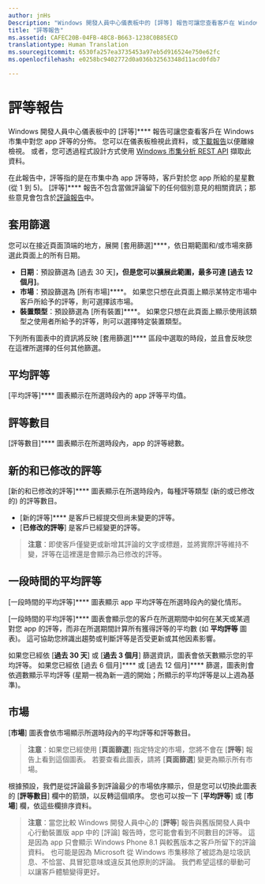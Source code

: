 ```yaml
---
author: jnHs
Description: "Windows 開發人員中心儀表板中的 [評等] 報告可讓您查看客戶在 Windows 市集中對您 app 評等的分佈。"
title: "評等報告"
ms.assetid: CAFEC20B-04FB-48C8-B663-1238C0B85ECD
translationtype: Human Translation
ms.sourcegitcommit: 6530fa257ea3735453a97eb5d916524e750e62fc
ms.openlocfilehash: e0258bc9402772d0a036b32563348d11acd0fdb7

---
```


# 評等報告


Windows 開發人員中心儀表板中的 [評等]**** 報告可讓您查看客戶在 Windows 市集中對您 app 評等的分佈。 您可以在儀表板檢視此資料，或[下載報告](download-analytic-reports.md)以便離線檢視。 或者，您可透過程式設計方式使用 [Windows 市集分析 REST API](../monetize/access-analytics-data-using-windows-store-services.md) 擷取此資料。

在此報告中，評等指的是在市集中為 app 評等時，客戶對於您 app 所給的星星數 (從 1 到 5)。 [評等]**** 報告不包含當做評論留下的任何個別意見的相關資訊；那些意見會包含於[評論報告](reviews-report.md)中。

## 套用篩選


您可以在接近頁面頂端的地方，展開 [套用篩選]****，依日期範圍和/或市場來篩選此頁面上的所有日期。

-   **日期**：預設篩選為 [過去 30 天]****，但是您可以擴展此範圍，最多可達 [過去 12 個月]****。
-   **市場**：預設篩選為 [所有市場]****。 如果您只想在此頁面上顯示某特定市場中客戶所給予的評等，則可選擇該市場。
-   **裝置類型**：預設篩選為 [所有裝置]****。 如果您只想在此頁面上顯示使用該類型之使用者所給予的評等，則可以選擇特定裝置類型。

下列所有圖表中的資訊將反映 [套用篩選]**** 區段中選取的時段，並且會反映您在這裡所選擇的任何其他篩選。

## 平均評等


[平均評等]**** 圖表顯示在所選時段內的 app 評等平均值。

## 評等數目


[評等數目]**** 圖表顯示在所選時段內，app 的評等總數。

## 新的和已修改的評等


[新的和已修改的評等]**** 圖表顯示在所選時段內，每種評等類型 (新的或已修改的) 的評等數目。

-   [新的評等]**** 是客戶已經提交但尚未變更的評等。
-   [**已修改的評等**] 是客戶已經變更的評等。

>**注意**：即使客戶僅變更或新增其評論的文字或標題，並將實際評等維持不變，評等在這裡還是會顯示為已修改的評等。

## 一段時間的平均評等


[一段時間的平均評等]**** 圖表顯示 app 平均評等在所選時段內的變化情形。

[一段時間的平均評等]**** 圖表會顯示您的客戶在所選期間中如何在某天或某週對您 app 的評等，而非在所選期間計算所有獲得評等的平均數 (如 **平均評等** 圖表)。 這可協助您辨識出趨勢或判斷評等是否受更新或其他因素影響。

如果您已經依 [**過去 30 天**] 或 [**過去 3 個月**] 篩選資訊，圖表會依天數顯示您的平均評等。 如果您已經依 [過去 6 個月]**** 或 [過去 12 個月]**** 篩選，圖表則會依週數顯示平均評等 (星期一視為新一週的開始；所顯示的平均評等是以上週為基準)。

## 市場


[**市場**] 圖表會依市場顯示所選時段內的平均評等和評等數目。

> **注意**：如果您已經使用 [**頁面篩選**] 指定特定的市場，您將不會在 [**評等**] 報告上看到這個圖表。 若要查看此圖表，請將 [**頁面篩選**] 變更為顯示所有市場。

根據預設，我們是從評論最多到評論最少的市場依序顯示，但是您可以切換此圖表的 [**評等數目**] 欄中的箭頭，以反轉這個順序。 您也可以按一下 [**平均評等**] 或 [**市場**] 欄，依這些欄排序資料。

> **注意**：當您比較 Windows 開發人員中心的 [**評等**] 報告與舊版開發人員中心行動裝置版 app 中的 [評論] 報告時，您可能會看到不同數目的評等。 這是因為 app 只會顯示 Windows Phone 8.1 與較舊版本之客戶所留下的評論資料。 也可能是因為 Microsoft 從 Windows 市集移除了被認為是垃圾訊息、不恰當、具冒犯意味或違反其他原則的評論。 我們希望這樣的舉動可以讓客戶體驗變得更好。

 

 



<!--HONumber=Jun16_HO4-->



